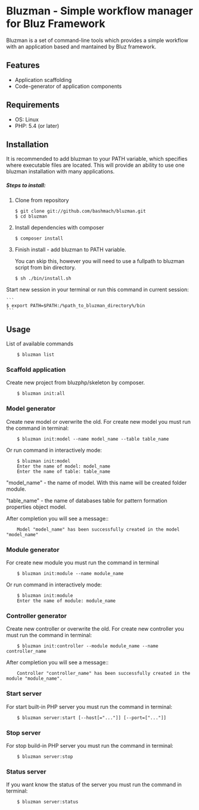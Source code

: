   Bluzman - Simple workflow manager for Bluz Framework
======================================

Bluzman is a set of command-line tools which provides a simple workflow with an application based and mantained by Bluz framework.

Features
-------------------------
* Application scaffolding
* Code-generator of application components

Requirements
-------------------------
* OS: Linux
* PHP: 5.4 (or later)

Installation
-------------------------
It is recommended to add bluzman to your PATH variable, which specifies where executable files are located. This will provide an ability to use one bluzman installation with many applications.

##### Steps to install: #####
1. Clone from repository

    ```
    $ git clone git://github.com/bashmach/bluzman.git
    $ cd bluzman
    ```
2. Install dependencies with composer

    ```
    $ composer install
    ```
3. Finish install - add bluzman to PATH variable.

    You can skip this, however you will need to use a fullpath to bluzman script from bin directory.

    ```
    $ sh ./bin/install.sh
    ```
Start new session in your terminal or run this command in current session:

    ```
    $ export PATH=$PATH:/%path_to_bluzman_directory%/bin
    ```
Usage
-------------------------
List of available commands
```
    $ bluzman list
```
### Scaffold application

Create new project from bluzphp/skeleton by composer.
```
    $ bluzman init:all
```
### Model generator

Create new model or overwrite the old.
For create new model you must run the command in terminal:
```
    $ bluzman init:model --name model_name --table table_name
```

Or run command in interactively mode:
```
    $ bluzman init:model
    Enter the name of model: model_name
    Enter the name of table: table_name
```

 "model_name" - the name of model. With this name will be created folder module.

 "table_name" - the name of databases table for pattern formation properties object model.

After completion you will see a message::
```
    Model "model_name" has been successfully created in the model "model_name"
```

### Module generator

For create new module you must run the command in terminal
```
    $ bluzman init:module --name module_name
```
Or run command in interactively mode:
```
    $ bluzman init:module
    Enter the name of module: module_name
```

### Controller generator


Create new controller or overwrite the old.
For create new controller you must run the command in terminal:
```
    $ bluzman init:controller --module module_name --name controller_name
```
After completion you will see a message::
```
    Controller "controller_name" has been successfully created in the module "module_name".
```

### Start server

For start built-in PHP server you must run the command in terminal:
```
    $ bluzman server:start [--host[="..."]] [--port=["..."]]
```

### Stop server

For stop build-in PHP server you must run the command in terminal:
```
    $ bluzman server:stop
```
### Status server

If you want know the status of the server you must run the command in terminal:
```
    $ bluzman server:status
```

